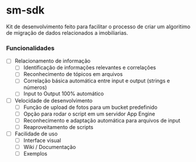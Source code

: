 # sm-sdk
 Kit de desenvolvimento feito para facilitar o processo de criar um algoritimo de migração de dados relacionados a imobiliarias. 

### Funcionalidades

- [ ] Relacionamento de informação
    - [ ] Identificação de informações relevantes e correlações
    - [ ] Reconhecimento de tópicos em arquivos
    - [ ] Correlação básica automática entre input e output (strings e números)
    - [ ] Input to Output 100% automático
- [ ] Velocidade de desenvolvimento
    - [ ] Função de upload de fotos para um bucket predefinido
    - [ ] Opção para rodar o script em um servidor App Engine
    - [ ] Reconhecimento e adaptação automática para arquivos de input
    - [ ] Reaproveitamento de scripts
- [ ] Facilidade de uso
    - [ ] Interface visual
    - [ ] Wiki / Documentação
    - [ ] Exemplos